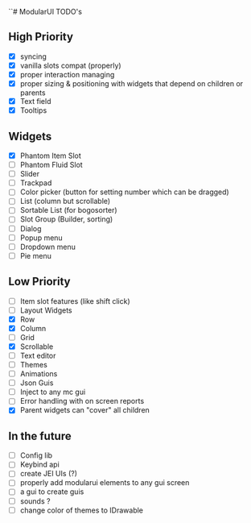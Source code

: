 ``# ModularUI TODO's

## High Priority

- [X]  syncing
- [X]  vanilla slots compat (properly)
- [X]  proper interaction managing
- [X]  proper sizing & positioning with widgets that depend on children or parents
- [X]  Text field
- [X]  Tooltips

## Widgets

* [X]  Phantom Item Slot
* [ ]  Phantom Fluid Slot
* [ ]  Slider
* [ ]  Trackpad
* [ ]  Color picker (button for setting number which can be dragged)
* [ ]  List (column but scrollable)
* [ ]  Sortable List (for bogosorter)
* [ ]  Slot Group (Builder, sorting)
* [ ]  Dialog
* [ ]  Popup menu
* [ ]  Dropdown menu
* [ ]  Pie menu

## Low Priority

- [ ]  Item slot features (like shift click)
- [ ]  Layout Widgets
- [X]  Row
- [X]  Column
- [ ]  Grid
- [X]  Scrollable
- [ ]  Text editor
- [ ]  Themes
- [ ]  Animations
- [ ]  Json Guis
- [ ]  Inject to any mc gui
- [ ]  Error handling with on screen reports
- [X]  Parent widgets can "cover" all children

## In the future

- [ ]  Config lib
- [ ]  Keybind api
- [ ]  create JEI UIs (?)
- [ ]  properly add modularui elements to any gui screen
- [ ]  a gui to create guis
- [ ]  sounds ?
- [ ]  change color of themes to IDrawable
